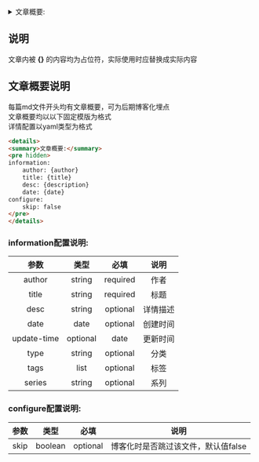 <details>
<summary>文章概要:</summary>
<pre hidden>
information:
    author: jie6mm
    title: 个人笔记文档
    desc: 记录一些个人及学习相关笔录
    date: 2021-05-12 15:30:00
configure:
    skip: true
</pre>
</details>

## 说明
文章内被 **{}** 的内容均为占位符，实际使用时应替换成实际内容

## 文章概要说明
每篇md文件开头均有文章概要，可为后期博客化埋点  
文章概要均以以下固定模版为格式  
详情配置以yaml类型为格式
```html
<details>
<summary>文章概要:</summary>
<pre hidden>
information:
    author: {author}
    title: {title}
    desc: {description}
    date: {date}
configure:
    skip: false
</pre>
</details>
```

### information配置说明:
| 参数 | 类型 | 必填 | 说明 |
|:----:|:----:|:----:|:----:|
| author | string | required | 作者 |
| title | string | required | 标题 |
| desc | string | optional | 详情描述 |
| date | date | optional | 创建时间 |
| update-time | optional | date | 更新时间 |
| type | string | optional | 分类 |
| tags | list | optional | 标签 |
| series | string | optional | 系列 |

### configure配置说明:
| 参数 | 类型 | 必填 | 说明 |
|:----:|:----:|:----:|:----:|
| skip | boolean | optional | 博客化时是否跳过该文件，默认值false |